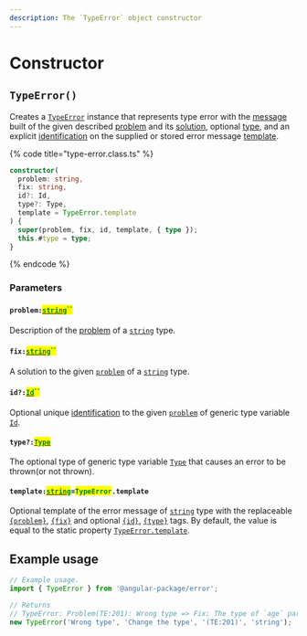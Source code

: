 ```yaml
---
description: The `TypeError` object constructor
---
```


# Constructor

## `TypeError()`

Creates a [`TypeError`](broken-reference) instance that represents type error with the [message](../commonerror/accessors/get-message.md) built of the given described [problem](v-constructor.md#problem-string) and its [solution](v-constructor.md#fix-string), optional [type](v-constructor.md#type-type), and an explicit [identification](v-constructor.md#id-id) on the supplied or stored error message [template](v-constructor.md#template-string-typeerror.template).

{% code title="type-error.class.ts" %}
```typescript
constructor(
  problem: string,
  fix: string,
  id?: Id,
  type?: Type,
  template = TypeError.template
) {
  super(problem, fix, id, template, { type });
  this.#type = type;
}
```
{% endcode %}

### Parameters

#### `problem:`[<mark style="color:green;">`string`</mark>](https://developer.mozilla.org/en-US/docs/Web/JavaScript/Reference/Global\_Objects/String)<mark style="color:green;">``</mark>

Description of the [problem](../getting-started/basic-concepts.md#problem) of a [`string`](https://developer.mozilla.org/en-US/docs/Web/JavaScript/Reference/Global\_Objects/String) type.

#### `fix:`[<mark style="color:green;">`string`</mark>](https://developer.mozilla.org/en-US/docs/Web/JavaScript/Reference/Global\_Objects/String)<mark style="color:green;">``</mark>

A solution to the given [`problem`](v-constructor.md#problem-string) of a [`string`](https://developer.mozilla.org/en-US/docs/Web/JavaScript/Reference/Global\_Objects/String) type.

#### `id?:`[<mark style="color:green;">`Id`</mark>](generic-type-variables.md#wrap-opening)<mark style="color:green;">``</mark>

Optional unique [identification](../getting-started/basic-concepts.md#identification) to the given [`problem`](v-constructor.md#problem-string) of generic type variable [`Id`](generic-type-variables.md#typeerror-less-than-id-type-greater-than).

#### `type?:`[<mark style="color:green;">`Type`</mark>](generic-type-variables.md#wrap-opening-1)

The optional type of generic type variable [`Type`](generic-type-variables.md#typeerror-less-than-id-type-greater-than-1) that causes an error to be thrown(or not thrown).

#### `template:`[<mark style="color:green;">`string`</mark>](https://developer.mozilla.org/en-US/docs/Web/JavaScript/Reference/Global\_Objects/String)`=`<mark style="color:green;">`TypeError`</mark>`.template`

Optional template of the error message of [`string`](https://developer.mozilla.org/en-US/docs/Web/JavaScript/Reference/Global\_Objects/String) type with the replaceable [`{problem}`](../commonerror/properties/static-template.md#problem), [`{fix}`](../commonerror/properties/static-template.md#fix) and optional [`{id}`](../commonerror/properties/static-template.md#id), [`{type}`](../commonerror/properties/static-template.md#type) tags. By default, the value is equal to the static property [`TypeError.template`](properties/static-template.md).

## Example usage

```typescript
// Example usage.
import { TypeError } from '@angular-package/error';

// Returns
// TypeError: Problem(TE:201): Wrong type => Fix: The type of `age` parameter must be of the string
new TypeError('Wrong type', 'Change the type', '(TE:201)', 'string');
```
